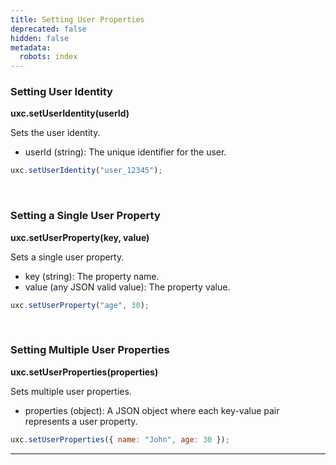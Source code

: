 ```yaml
---
title: Setting User Properties
deprecated: false
hidden: false
metadata:
  robots: index
---
```

### Setting User Identity

**uxc.setUserIdentity(userId)**

Sets the user identity.

* userId (string): The unique identifier for the user.

```javascript
uxc.setUserIdentity("user_12345");
```

<br />

### Setting a Single User Property

**uxc.setUserProperty(key, value)**

Sets a single user property.

* key (string): The property name.
* value (any JSON valid value): The property value.

```javascript
uxc.setUserProperty("age", 30);
```

<br />

### Setting Multiple User Properties

**uxc.setUserProperties(properties)**

Sets multiple user properties.

* properties (object): A JSON object where each key-value pair represents a user property.

```javascript
uxc.setUserProperties({ name: "John", age: 30 });
```

***

##
